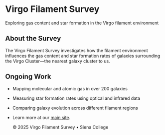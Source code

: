  <h1>Virgo Filament Survey</h1>
    <p>Exploring gas content and star formation in the Virgo filament environment</p>
  </header>

  <main>
    <h2>About the Survey</h2>
    <p>
      The Virgo Filament Survey investigates how the filament environment influences the gas content and
      star formation rates of galaxies surrounding the Virgo Cluster—the nearest galaxy cluster to us.
    </p>

  ## Ongoing Work
    
* Mapping molecular and atomic gas in over 200 galaxies
* Measuring star formation rates using optical and infrared data
* Comparing galaxy evolution across different filament regions
* Learn more at our <a href="https://sites.google.com/siena.edu/virgofilamentsurvey" target="_blank">main site</a>.


  <footer>
    &copy; 2025 Virgo Filament Survey • Siena College
  </footer>

